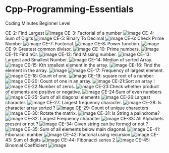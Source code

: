 # Cpp-Programming-Essentials
Coding Minutes Beginner Level

CE-2: Find Largest
![image](https://user-images.githubusercontent.com/73904891/174155582-e4335145-c89a-4a13-ab0b-e6f63b3cbe50.png)
CE-3: Factorial of a number
![image](https://user-images.githubusercontent.com/73904891/174155409-7aa452aa-2011-4a44-95b7-1fc7b08aaeaa.png)
CE-4: Sum of Digits
![image](https://user-images.githubusercontent.com/73904891/174155712-bda066a3-0e07-4be8-91db-0fdae687b0de.png)
CE-5: Binary To Decimal
![image](https://user-images.githubusercontent.com/73904891/174155789-1c82638b-0e32-4c3a-a3ef-5501caa688e4.png)
CE-6: Check Prime Number
![image](https://user-images.githubusercontent.com/73904891/174156154-f20d1599-664d-4fdd-bcfb-b54bbf3c62fc.png)
CE-7: Factorial.
![image](https://user-images.githubusercontent.com/73904891/174156237-0fe0f651-3cd7-43ca-9cbc-ec775bd73e81.png)
CE-8: Power function.
![image](https://user-images.githubusercontent.com/73904891/174397466-da6986f2-6823-4dba-a935-ce885a175fea.png)
CE-9: Greatest common divisor.
![image](https://user-images.githubusercontent.com/73904891/174156456-e882184d-f99d-4e0a-823e-f6ff108d69a6.png)
CE-10: Prime numbers.
![image](https://user-images.githubusercontent.com/73904891/174156557-0a7030eb-6e24-4e7a-8b84-3316b629c1f8.png)
CE-11: Find nCr.
![image](https://user-images.githubusercontent.com/73904891/174156728-2a9249bc-d226-457e-a9b4-df1064ddb3be.png)
CE-12: find Missing number.
![image](https://user-images.githubusercontent.com/73904891/174396292-6cd045b6-a53a-490b-8a30-20e9503c954f.png)
CE-13: Largest and Smallest Number.
![image](https://user-images.githubusercontent.com/73904891/174396403-7d1f801b-bc24-4c11-b638-89e07fb91fe4.png)
CE-14: Median of sorted Array.
![image](https://user-images.githubusercontent.com/73904891/174396667-a0f7954a-1f50-43c1-b266-c4e0db22bef5.png)
CE-15: Kth smallest element in the array.
![image](https://user-images.githubusercontent.com/73904891/174396756-09318e8a-38bc-4304-a38d-93074e1c6691.png)
CE-16: Find the element in the array.
![image](https://user-images.githubusercontent.com/73904891/174471741-db3c8e91-347c-4709-8d71-cdefd3e0b2fc.png)
![image](https://user-images.githubusercontent.com/73904891/174471775-7164781f-e66c-40f9-b762-c705cb8cd7a1.png)
CE-17: Frequency of largest element.
![image](https://user-images.githubusercontent.com/73904891/174471814-c0a76617-0cea-43b0-a767-2bf333fb647c.png)
CE-18: Count of one.
![image](https://user-images.githubusercontent.com/73904891/174471841-4cf94b18-5b4b-44d1-9d5d-94afed923fa7.png)
CE-19: square root of a number.
![image](https://user-images.githubusercontent.com/73904891/174471867-b19deb8a-4a5e-4968-afc0-84724fb33e7a.png)
CE-20: Count of one in an array.
![image](https://user-images.githubusercontent.com/73904891/174471913-18bc68d6-a2f6-4e71-8a14-bf7097e96df3.png)
CE-21:Sort an array !
![image](https://user-images.githubusercontent.com/73904891/174471957-989beed3-6076-4e40-9a33-2b7aa56a210c.png)
CE-22:Number of zeros.
![image](https://user-images.githubusercontent.com/73904891/174472012-200a1a77-683a-4f57-954e-cb9b9a6bc11b.png)
CE-23:Check whether product of elements are positive or negative.
![image](https://user-images.githubusercontent.com/73904891/174472032-472dcc93-3623-446f-86b1-5985cefbb079.png)
CE-24:Sum of even numbers
![image](https://user-images.githubusercontent.com/73904891/174472069-6496f8a9-15be-4714-b301-cd77ecc3b6f0.png)
CE-25: Sum of all diagonal elements
![image](https://user-images.githubusercontent.com/73904891/174472087-dced751c-a4b6-4822-a215-2179f2244086.png)
CE-26:Largest character.
![image](https://user-images.githubusercontent.com/73904891/174479104-6eccaa8a-e3f8-4a70-b392-a34e6772909f.png)
CE-27: Largest frequency character.
![image](https://user-images.githubusercontent.com/73904891/174479187-f2d8598f-d5e8-4cd0-b657-6799520bafad.png)
CE-28: Is character array sorted ?
![image](https://user-images.githubusercontent.com/73904891/174479211-4af21b71-96a7-4e58-a4ba-95cf35d31575.png)
CE-29: Count of unique characters
![image](https://user-images.githubusercontent.com/73904891/174479228-d43fcc73-4a30-4773-9ae4-1263e4cbc2b1.png)
CE-30: Rotate the matrix.
![image](https://user-images.githubusercontent.com/73904891/174479299-317bb708-524e-43e6-86ce-781e6673c804.png)
CE-31: Is String a palindrome?
![image](https://user-images.githubusercontent.com/73904891/174479344-c90042fa-dc64-4b81-9134-6cb43d8861ac.png)
CE-32: Largest Frequency character
![image](https://user-images.githubusercontent.com/73904891/174479365-cfb8b7c4-f89f-4e89-8f4e-7bd381db2ad3.png)
CE-33: All Alphabets present or not ?
![image](https://user-images.githubusercontent.com/73904891/174479382-fa134e62-36ce-4d8a-a171-88f639938193.png)
CE-34: Given string can be formed or not ?
![image](https://user-images.githubusercontent.com/73904891/174479409-f1ba4ce0-3978-4dd0-aede-0f00629a19fc.png)
CE-35: Sum of all elements below main diagonal.
![image](https://user-images.githubusercontent.com/73904891/174479426-20b723a0-a7e7-47aa-a8d6-b0d55c87df71.png)
CE-41: Fibonacci number
![image](https://user-images.githubusercontent.com/73904891/174479483-2d4cd5be-8932-40ed-9585-053d99608e82.png)
CE-42: Factorial using recursion
![image](https://user-images.githubusercontent.com/73904891/174479512-7a2103ce-5b7a-43cc-849c-4a7ef25bb2b3.png)
CE-43: Sum of digits
![image](https://user-images.githubusercontent.com/73904891/174479548-3949d095-4f85-4441-8d30-8ead740531c5.png)
CE-44: Fibonacci series 2
![image](https://user-images.githubusercontent.com/73904891/174479582-b039213e-7a9d-47b9-a225-e69c8877a116.png)
CE-45: Binomial Coefficient
![image](https://user-images.githubusercontent.com/73904891/174479600-58abbdd3-5211-4f81-9996-e122be5396fb.png)

